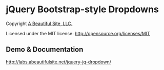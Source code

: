 # jQuery Bootstrap-style Dropdowns #

Copyright [A Beautiful Site, LLC.](http://abeautifulsite.net/)

Licensed under the MIT license: http://opensource.org/licenses/MIT

## Demo & Documentation ##

http://labs.abeautifulsite.net/jquery-jq-dropdown/
